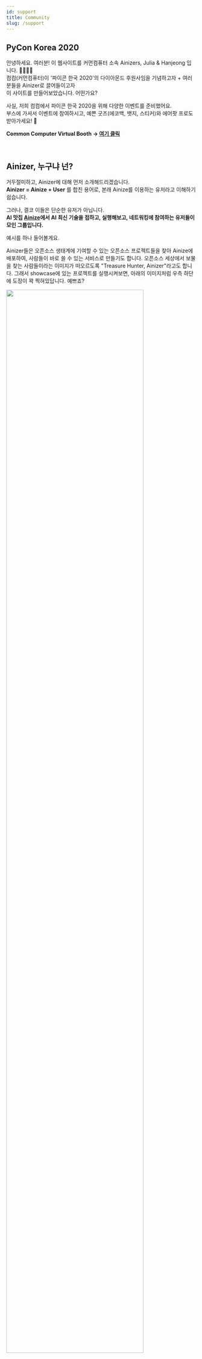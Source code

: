 ```yaml
---
id: support
title: Community
slug: /support
---
```


## PyCon Korea 2020

안녕하세요. 여러분!
이 웹사이트를 커먼컴퓨터 소속 Ainizers, Julia & Hanjeong 입니다. 🙋‍♀️🙋‍♂️ <br/>
컴컴(커먼컴퓨터)이 '파이콘 한국 2020'의 다이아몬드 후원사임을 기념하고자 + 여러분들을 Ainizer로 끌어들이고자 <br/>이 사이트를 만들어보았습니다. 어떤가요?


사실, 저희 컴컴에서 파이콘 한국 2020을 위해 다양한 이벤트를 준비했어요.<br/>
부스에 가셔서 이벤트에 참여하시고, 예쁜 굿즈(에코백, 뱃지, 스티커)와 에어팟 프로도 받아가세요! 🎁

**Common Computer Virtual Booth -> [여기 클릭](https://www.pycon.kr/2020/sponsor/virtual_booth/common_computer)**

<br/>

## Ainizer, 누구냐 넌?

거두절미하고, Ainizer에 대해 먼저 소개해드리겠습니다. <br/> **Ainizer = Ainize + User** 를 합친 용어로, 본래 Ainize를 이용하는 유저라고 이해하기 쉽습니다. 

그러나, 결코 이들은 단순한 유저가 아닙니다. <br/>**AI 맛집 [Ainize](https://ainize.ai/)에서 AI 최신 기술을 접하고, 실행해보고, 네트워킹에 참여하는 유저들이 모인 그룹입니다.** <br/>

예시를 하나 들어볼게요.

Ainizer들은 오픈소스 생태계에 기여할 수 있는 오픈소스 프로젝트들을 찾아 Ainize에 배포하여, 사람들이 바로 쓸 수 있는 서비스로 만들기도 합니다. 오픈소스 세상에서 보물을 찾는 사람들이라는 이미지가 떠오르도록 "Treasure Hunter, Ainizer"라고도 합니다. 그래서 showcase에 있는 프로젝트를 실행시켜보면, 아래의 이미지처럼 우측 하단에 도장이 꽉 찍혀있답니다. 예쁘죠?
<div class="hi">
  <img src="/img/Ainizer_3.png" width="85%" />
</div><br/>


확인해보니, 벌써 많은 프로젝트들이 모였더라고요. 그래서 이 사이트를 만들었습니다.<br/>Ainizers' 프로젝트 모음집! Showcase! (왜 영어로 하니 더 있어보이는 느낌이 드는거죠?)<br/>앞서 언급했듯이, Ainizer는 누구나 될 수 있습니다. 야, 너도 할 수 있어. Ainizer! 


<div class="hi">
  <img src="/img/Ainizer_1.png" width="85%" />
</div>

<br/>

## Ainizer, 나도 하고싶다!

여러분과 함께 성장하는 커뮤니티를 만들고자 합니다. Ainizer가 되고 싶다면, Ainize에 대해 궁금한 점이 있다면? 다양한 질의응답이 오가는 슬랙 커뮤니티에 들어오세요. 언제든지 질문하고, 다른 Ainizer들과 소통해보세요. 그리고 Ainize에 바라는 점, 건의사항 등 모든 이야기를 자유롭게 나눠주세요. 이 웹사이트에 대한 조언 & 의견을 주셔도 좋습니다.


- **AI Network Developer community [가입하기](https://join.slack.com/t/ainetwork-dev/shared_invite/zt-c89mb8z9-IqaCsNmsNLXKNylKXrJTTg)**

- 특별 미션: 슬랙에서 저(Julia Jo)를 찾아 인사 dm 보내기 💜


<br/>

## Ainizer 최신 소식을 들려줄 채널

Ainize 가입은 다들 하셨죠? 안했다면 **Ainize [가입](https://ainize.ai/)**부터 하기!

- **Facebook 계정 [팔로우&좋아요](https://www.facebook.com/ainetworkofficial)**

- **Youtube 채널 [좋아요&구독](https://www.youtube.com/channel/UCnyBeZ5iEdlKrAcfNbZ-wog)** 
